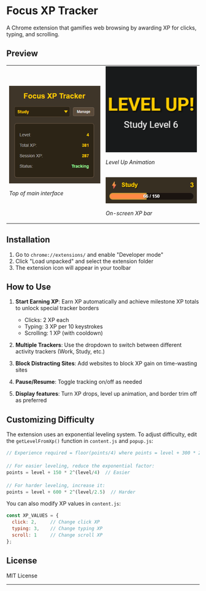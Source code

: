# Focus XP Tracker

A Chrome extension that gamifies web browsing by awarding XP for clicks, typing, and scrolling.

## Preview

<table>
<tr>
<td width="50%">
<img src="images/popup-interface.png" alt="Extension Interface">
<p><em>Top of main interface</em></p>
</td>
<td width="50%">
<img src="images/level-up-animation.png" alt="Level Up Animation">
<p><em>Level Up Animation</em></p>
<br>
<img src="images/xp-bar-display.png" alt="XP Bar Display">
<p><em>On-screen XP bar</em></p>
</td>
</tr>
</table>

## Installation

1. Go to `chrome://extensions/` and enable "Developer mode"
2. Click "Load unpacked" and select the extension folder
3. The extension icon will appear in your toolbar

## How to Use

1. **Start Earning XP**: Earn XP automatically and achieve milestone XP totals to unlock special tracker borders
   - Clicks: 2 XP each
   - Typing: 3 XP per 10 keystrokes  
   - Scrolling: 1 XP (with cooldown)

2. **Multiple Trackers**: Use the dropdown to switch between different activity trackers (Work, Study, etc.)

3. **Block Distracting Sites**: Add websites to block XP gain on time-wasting sites

4. **Pause/Resume**: Toggle tracking on/off as needed

5. **Display features**: Turn XP drops, level up animation, and border trim off as preferred

## Customizing Difficulty

The extension uses an exponential leveling system. To adjust difficulty, edit the `getLevelFromXp()` function in `content.js` and `popup.js`:

```javascript
// Experience required = floor(points/4) where points = level + 300 * 2^(level/3)

// For easier leveling, reduce the exponential factor:
points = level + 150 * 2^(level/4)  // Easier

// For harder leveling, increase it:
points = level + 600 * 2^(level/2.5)  // Harder
```

You can also modify XP values in `content.js`:
```javascript
const XP_VALUES = {
  click: 2,     // Change click XP
  typing: 3,    // Change typing XP
  scroll: 1     // Change scroll XP
};
```

## License

MIT License

---
